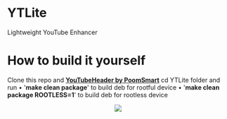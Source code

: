 # YTLite
Lightweight YouTube Enhancer

# How to build it yourself
Clone this repo and __[YouTubeHeader by PoomSmart](https://github.com/PoomSmart/YouTubeHeader/)__
cd YTLite folder and run
• '**make clean package**' to build deb for rootful device
• '**make clean package ROOTLESS=1**' to build deb for rootless device

<p align="center">
<img src=https://github-production-user-asset-6210df.s3.amazonaws.com/38832025/248051008-4cef3fb5-ab24-4d8c-bc7f-122b1df95996.png?raw=true) />
</p>
